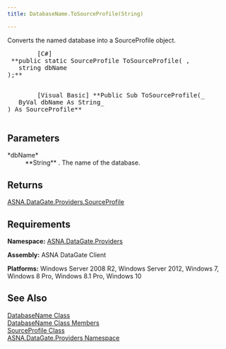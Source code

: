 ```yaml
---
title: DatabaseName.ToSourceProfile(String)

---
```


Converts the named database into a SourceProfile object.
<pre class="prettyprint">
        <span class="lang">[C#]</span>
 **public static SourceProfile ToSourceProfile( ,
   string dbName
);** 
      </pre>

<pre class="prettyprint">        [Visual Basic] **Public Sub ToSourceProfile(_ 
   ByVal dbName As String_
) As SourceProfile** 
      </pre>


## Parameters

<dl>
        <dt>
 *dbName* 
        </dt>
        <dd>
 **String** . The name of the database. </dd>
</dl>

## Returns

[ASNA.DataGate.Providers.SourceProfile](source-profile-class.html) <br /> 
## Requirements

**Namespace:** [ ASNA.DataGate.Providers](datagate-providers-namespace.html) 

**Assembly:** ASNA DataGate Client

**Platforms:** Windows Server 2008 R2, Windows Server 2012, Windows 7, Windows 8 Pro, Windows 8.1 Pro, Windows 10
## See Also


[DatabaseName Class](database-name-class.html)
      <br />
[DatabaseName Class Members](database-name-members.html)
      <br />
[SourceProfile Class](source-profile-class.html)
      <br />
[ASNA.DataGate.Providers Namespace](datagate-providers-namespace.html)

